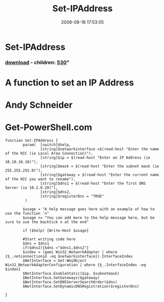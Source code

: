 ﻿---
pid:            529
parent:         0
children:       530
poster:         Andy Schneider
title:          Set-IPAddress
date:           2008-08-18 17:53:05
format:         posh
---

# Set-IPAddress

### [download](529.ps1) - children: [530](530.md)"

# A function to set an IP Address
# Andy Schneider
# Get-PowerShell.com

```posh
function Set-IPAddress {
		param(	[switch]$help,
				[string]$networkinterface =$(read-host "Enter the name of the NIC (ie Local Area Connection)"),
				[string]$ip = $(read-host "Enter an IP Address (ie 10.10.10.10)"),
				[string]$mask = $(read-host "Enter the subnet mask (ie 255.255.255.0)"),
				[string]$gateway = $(read-host "Enter the current name of the NIC you want to rename"),
				[string]$dns1 = $(read-host "Enter the first DNS Server (ie 10.2.0.28)"),
				[string]$dns2,
				[string]$registerDns = "TRUE"
		 )
		
		$usage = "A help message goes here with an example of how to use the function `n"
		$usage += "You can add more to the help message here, but be sure to use the backtick n at the end"
		
		if ($help) {Write-Host $usage}
		
		#Start writing code here
		$dns = $dns1
		if($dns2){$dns ="$dns1,$dns2"}
		$index = (gwmi Win32_NetworkAdapter | where {$_.netconnectionid -eq $networkinterface}).InterfaceIndex
		$NetInterface = Get-WmiObject Win32_NetworkAdapterConfiguration | where {$_.InterfaceIndex -eq $index}
		$NetInterface.EnableStatic($ip, $subnetmask)
		$NetInterface.SetGateways($gateway)
		$NetInterface.SetDNSServerSearchOrder($dns)
		$NetInterface.SetDynamicDNSRegistration($registerDns)
		
}
```
